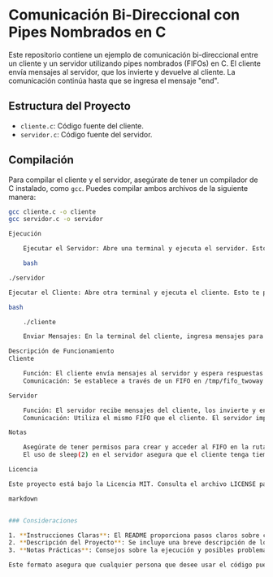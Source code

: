 
# Comunicación Bi-Direccional con Pipes Nombrados en C

Este repositorio contiene un ejemplo de comunicación bi-direccional entre un cliente y un servidor utilizando pipes nombrados (FIFOs) en C. El cliente envía mensajes al servidor, que los invierte y devuelve al cliente. La comunicación continúa hasta que se ingresa el mensaje "end".

## Estructura del Proyecto

- `cliente.c`: Código fuente del cliente.
- `servidor.c`: Código fuente del servidor.

## Compilación

Para compilar el cliente y el servidor, asegúrate de tener un compilador de C instalado, como `gcc`. Puedes compilar ambos archivos de la siguiente manera:

```bash
gcc cliente.c -o cliente
gcc servidor.c -o servidor

Ejecución

    Ejecutar el Servidor: Abre una terminal y ejecuta el servidor. Esto creará el FIFO y comenzará a escuchar mensajes del cliente.

    bash

./servidor

Ejecutar el Cliente: Abre otra terminal y ejecuta el cliente. Esto te permitirá enviar mensajes al servidor.

bash

    ./cliente

    Enviar Mensajes: En la terminal del cliente, ingresa mensajes para enviar al servidor. Para finalizar la comunicación, ingresa end.

Descripción de Funcionamiento
Cliente

    Función: El cliente envía mensajes al servidor y espera respuestas. Cuando el usuario ingresa "end", el cliente cierra la conexión y finaliza.
    Comunicación: Se establece a través de un FIFO en /tmp/fifo_twoway. El cliente envía mensajes y recibe las respuestas inversas del servidor.

Servidor

    Función: El servidor recibe mensajes del cliente, los invierte y envía la cadena invertida de vuelta. Se detiene cuando recibe el mensaje "end".
    Comunicación: Utiliza el mismo FIFO que el cliente. El servidor imprime el mensaje recibido y la respuesta invertida.

Notas

    Asegúrate de tener permisos para crear y acceder al FIFO en la ruta especificada.
    El uso de sleep(2) en el servidor asegura que el cliente tenga tiempo suficiente para leer el mensaje enviado.

Licencia

Este proyecto está bajo la Licencia MIT. Consulta el archivo LICENSE para más detalles.

markdown


### Consideraciones

1. **Instrucciones Claras**: El README proporciona pasos claros sobre cómo compilar y ejecutar el cliente y el servidor.
2. **Descripción del Proyecto**: Se incluye una breve descripción de lo que hace cada parte del código.
3. **Notas Prácticas**: Consejos sobre la ejecución y posibles problemas que pueden surgir.

Este formato asegura que cualquier persona que desee usar el código pueda hacerlo de manera rápida y sencilla.
